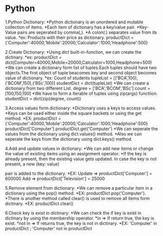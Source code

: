 # Python
1.Python Dictionary:
  *Python dictionary is an unordered and mutable collection of items.
  *Each item  of dictionary has a key/value pair.
  *Key-Value pairs are seperated by comma(,).
  *A colon(:) separates value from its value.
  *ex: Products with their price as dictionary.
    productDict = {'Computer':40000,'Mobile':20000,'Calculator':1000,'Headphone':500}
	
2.Create Dictionary:
  *Using dict built-in-function, we can create the dictinary.
  *ex:
    productDict = dict(Computer=40000,Mobile=20000,Calculator=1000,Headphone=500)
  *We can create a dictionary form list of tuples.Each tuples should have two objects.The first object of tuple beacomes key and 
second object becomes value of dictionary.
  *ex: Count of students
    tupleList = [('BCA',100),('BCOM',150),('BSc',100)]
	studentDict = dict(tupleList)
  *We can create a dictionary from two different List.
    degree = ['BCA','BCOM','BSc']
	count = [100,150,100]
  *We have to form a iterable of tuples using zip(args) functiion.
    studentDict = dict(zip(degree, count))
	
3.Access values form dictionary:
  *Dictionary uses a keys to access values.
  *Keys can be used either inside the square backets or using the get method.
  *EX: 
    productDict = {'Computer':40000,'Mobile':20000,'Calculator':1000,'Headphone':500}
	productDict['Computer']
	productDict.get('Computer')
  *We can seperate the values from the dictionary using dict.values() method.
  *Also we can seperate the keys from the dictionary using dict.keys() method.
	
4.Add and update values in dictionary:
  *We can add new items or change the value of existing items using an assignment operator.
  *If the key is already present, then the existing value gets updated. In case the key is not present, a new (key: value)
  
pair is added to the dictionary.
  *EX:
    Update => productDict['Computer'] = 600000
	Add    => productDict['Television'] = 25000
	
5.Remove element from dictionary:
  *We can remove a particular item in a dictionary using the pop() method.
  *EX: productDict.pop('Computer').
  *There is another method called clear() is used to remove all items form dictinary.
  *EX: productDict.clear()
  
6.Check key is exist in dictinary:
  *We can check the if key is exist in dictinary by using the membership operator.
  *in => If return true, the key is exist.
  *not in => If returns true, the key is not in dictinary.
  *EX: 'Computer' in productDict ; 'Computer' not in productDict
	


  
